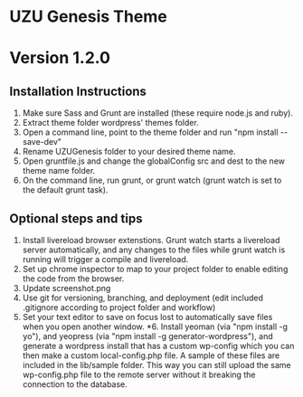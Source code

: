 # UZU Genesis Theme
# Version 1.2.0

## Installation Instructions

1. Make sure Sass and Grunt are installed (these require node.js and ruby).
2. Extract theme folder wordpress' themes folder.
3. Open a command line, point to the theme folder and run "npm install --save-dev"
4. Rename UZUGenesis folder to your desired theme name.
5. Open gruntfile.js and change the globalConfig src and dest to the new theme name folder.
6. On the command line, run grunt, or grunt watch (grunt watch is set to the default grunt task).

## Optional steps and tips

1. Install livereload browser extenstions. Grunt watch starts a livereload server automatically, and any changes to the files while grunt watch is running will trigger a compile and livereload.
2. Set up chrome inspector to map to your project folder to enable editing the code from the browser.
3. Update screenshot.png
4. Use git for versioning, branching, and deployment (edit included .gitignore according to project folder and workflow)
5. Set your text editor to save on focus lost to automatically save files when you open another window.
*6. Install yeoman (via "npm install -g yo"), and yeopress (via "npm install -g generator-wordpress"), and generate a wordpress install that has a custom wp-config which you can then make a custom local-config.php file. A sample of these files are included in the lib/sample folder. This way you can still upload the same wp-config.php file to the remote server without it breaking the connection to the database.